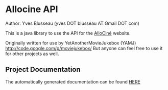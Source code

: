 Allocine API
============

Author: Yves Blusseau (yves DOT blusseau AT Gmail DOT com)

This is a java library to use the API for the [AlloCiné](http://www.allocine.fr/) website.

Originally written for use by YetAnotherMovieJukebox (YAMJ) http://code.google.com/p/moviejukebox/
But anyone can feel free to use it for other projects as well.

Project Documentation
---------------------
The automatically generated documentation can be found [HERE](http://yamj.github.com/api-allocine/)
